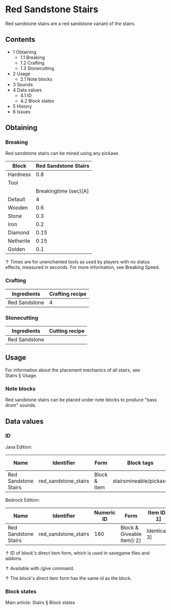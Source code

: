 # Red Sandstone Stairs
Red sandstone stairs are a red sandstone variant of the stairs.

## Contents
- 1 Obtaining
	- 1.1 Breaking
	- 1.2 Crafting
	- 1.3 Stonecutting
- 2 Usage
	- 2.1 Note blocks
- 3 Sounds
- 4 Data values
	- 4.1 ID
	- 4.2 Block states
- 5 History
- 6 Issues

## Obtaining
### Breaking
Red sandstone stairs can be mined using any pickaxe.

| Block     | Red Sandstone Stairs  |
|-----------|-----------------------|
| Hardness  | 0.8                   |
| Tool      |                       |
|           | Breakingtime (sec)[A] |
| Default   | 4                     |
| Wooden    | 0.6                   |
| Stone     | 0.3                   |
| Iron      | 0.2                   |
| Diamond   | 0.15                  |
| Netherite | 0.15                  |
| Golden    | 0.1                   |


↑ Times are for unenchanted tools as used by players with no status effects, measured in seconds. For more information, see Breaking Speed.


### Crafting
| Ingredients   | Crafting recipe |
|---------------|-----------------|
| Red Sandstone | 4               |

### Stonecutting
| Ingredients   | Cutting recipe |
|---------------|----------------|
| Red Sandstone |                |

## Usage
For information about the placement mechanics of all stairs, see Stairs § Usage.

### Note blocks
Red sandstone stairs can be placed under note blocks to produce "bass drum" sounds.

## Data values
### ID
Java Edition:

| Name                 | Identifier           | Form         | Block tags             | Item tags | Translation key                      |
|----------------------|----------------------|--------------|------------------------|-----------|--------------------------------------|
| Red Sandstone Stairs | red_sandstone_stairs | Block & Item | stairsmineable/pickaxe | stairs    | block.minecraft.red_sandstone_stairs |

Bedrock Edition:

| Name                 | Identifier           | Numeric ID | Form                       | Item ID[i 1]   | Translation key                |
|----------------------|----------------------|------------|----------------------------|----------------|--------------------------------|
| Red Sandstone Stairs | red_sandstone_stairs | 180        | Block & Giveable Item[i 2] | Identical[i 3] | tile.red_sandstone_stairs.name |


↑ ID of block's direct item form, which is used in savegame files and addons.

↑ Available with /give command.

↑ The block's direct item form has the same id as the block.


### Block states
Main article: Stairs § Block states
